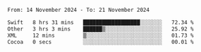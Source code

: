 
<!--START_SECTION:waka-->

```txt
From: 14 November 2024 - To: 21 November 2024

Swift   8 hrs 31 mins   ██████████████████░░░░░░░   72.34 %
Other   3 hrs 3 mins    ██████▒░░░░░░░░░░░░░░░░░░   25.92 %
XML     12 mins         ▒░░░░░░░░░░░░░░░░░░░░░░░░   01.73 %
Cocoa   0 secs          ░░░░░░░░░░░░░░░░░░░░░░░░░   00.01 %
```

<!--END_SECTION:waka-->
